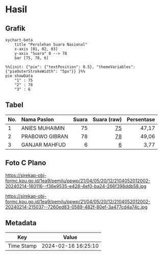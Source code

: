 # Hasil

## Grafik

```mermaid
xychart-beta
    title "Perolehan Suara Nasional"
    x-axis [01, 02, 03]
    y-axis "Suara" 0 --> 78
    bar [75, 78, 6]
```

```mermaid
%%{init: {"pie": {"textPosition": 0.5}, "themeVariables": {"pieOuterStrokeWidth": "5px"}} }%%
pie showData
    "1" : 75
    "2" : 78
    "3" : 6
```

## Tabel

| No. | Nama Paslon    | Suara | Suara (raw) | Persentase |
|:--- |:-------------- | -----:| -----------:| ----------:|
| 1   | ANIES MUHAIMIN | 75    | [75][p-1]   | 47,17      |
| 2   | PRABOWO GIBRAN | 78    | [78][p-2]   | 49,06      |
| 3   | GANJAR MAHFUD  | 6     | [6][p-3]    | 3,77       |


[p-1]: https://github.com/gigit-pemilu/pemilu-2024/blob/main/pilpres/hitung-suara/sub/21-kepulauan-riau/sub/04-lingga/sub/05-lingga-utara/sub/2012-resun-pesisir/sub/002-tps/sub/paslon-1.txt
[p-2]: https://github.com/gigit-pemilu/pemilu-2024/blob/main/pilpres/hitung-suara/sub/21-kepulauan-riau/sub/04-lingga/sub/05-lingga-utara/sub/2012-resun-pesisir/sub/002-tps/sub/paslon-2.txt
[p-3]: https://github.com/gigit-pemilu/pemilu-2024/blob/main/pilpres/hitung-suara/sub/21-kepulauan-riau/sub/04-lingga/sub/05-lingga-utara/sub/2012-resun-pesisir/sub/002-tps/sub/paslon-3.txt

## Foto C Plano

https://sirekap-obj-formc.kpu.go.id/1ea9/pemilu/ppwp/21/04/05/20/12/2104052012002-20240214-160116--f36e9535-e428-4ef0-ba24-266f398ddb58.jpg

https://sirekap-obj-formc.kpu.go.id/1ea9/pemilu/ppwp/21/04/05/20/12/2104052012002-20240214-215037--7260ed83-0589-482f-80ef-3a477cd4a74c.jpg


## Metadata

| Key        | Value               |
| ---------- | ------------------- |
| Time Stamp | 2024-02-16 16:25:10 |



